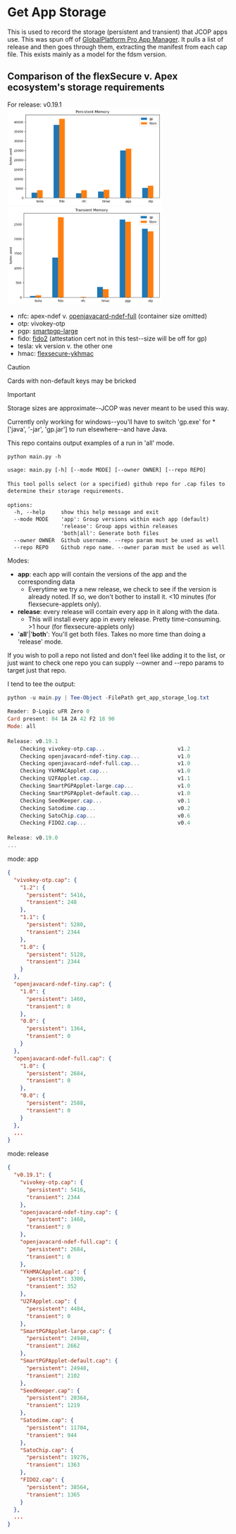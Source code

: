 # Get App Storage

This is used to record the storage (persistent and transient) that JCOP
apps use. This was spun off of [GlobalPlatform Pro App Manager](). It pulls a list of
release and then goes through them, extracting the manifest from each cap file. This
exists mainly as a model for the fdsm version.

## Comparison of the flexSecure v. Apex ecosystem's storage requirements
For release: v0.19.1
<br />
<img src="persistent_storage.png" width="350px" />
<br />
<img src="transient_memory.png" width="350px" />
<br />
- nfc: apex-ndef v. [openjavacard-ndef-full]() (container size omitted)
- otp: vivokey-otp
- pgp: [smartpgp-large](https://github.com/ANSSI-FR/SmartPGP)
- fido: [fido2]() (attestation cert not in this test--size will be off for gp)
- tesla: vk version v. the other one
- hmac: [flexsecure-ykhmac](https://github.com/DangerousThings/flexsecure-ykhmac)

> [!CAUTION]
> Cards with non-default keys may be bricked

> [!IMPORTANT]
> Storage sizes are approximate--JCOP was never meant to be used this way.

Currently only working for windows--you'll have to switch 'gp.exe' for *['java', '-jar', 'gp.jar'] 
to run elsewhere--and have Java.

This repo contains output examples of a run in 'all' mode.

```commandline
python main.py -h
```
```commandline
usage: main.py [-h] [--mode MODE] [--owner OWNER] [--repo REPO]

This tool polls select (or a specified) github repo for .cap files to determine their storage requirements.

options:
  -h, --help     show this help message and exit
  --mode MODE    'app': Group versions within each app (default)
                 'release': Group apps within releases
                 'both|all': Generate both files
  --owner OWNER  Github username. --repo param must be used as well
  --repo REPO    Github repo name. --owner param must be used as well
```

Modes:
- **app**: each app will contain the versions of the app and the corresponding data
  - Everytime we try a new release, we check to see if the version is already 
  noted. If so, we don't bother to install it. <10 minutes (for flexsecure-applets only).
- **release**: every release will contain every app in it along with the data.
  - This will install every app in every release. Pretty time-consuming. >1 hour (for flexsecure-applets only)
- '**all**'|'**both**': You'll get both files. Takes no more time than doing a 'release' mode.

If you wish to poll a repo not listed and don't feel like adding it to the list, or just want to check one
repo you can supply --owner and --repo params to target just that repo.

I tend to tee the output:
```powershell
python -u main.py | Tee-Object -FilePath get_app_storage_log.txt
```
```powershell
Reader: D-Logic uFR Zero 0
Card present: 04 1A 2A 42 F2 18 90
Mode: all

Release: v0.19.1
	Checking vivokey-otp.cap...                       v1.2                    Installed in 5.21 seconds
	Checking openjavacard-ndef-tiny.cap...            v1.0                    Installed in 3.37 seconds
	Checking openjavacard-ndef-full.cap...            v1.0                    Installed in 3.77 seconds
	Checking YkHMACApplet.cap...                      v1.0                    Installed in 4.0 seconds
	Checking U2FApplet.cap...                         v1.1                    Installed in 5.13 seconds
	Checking SmartPGPApplet-large.cap...              v1.0                    Installed in 13.4 seconds
	Checking SmartPGPApplet-default.cap...            v1.0                    Installed in 13.3 seconds
	Checking SeedKeeper.cap...                        v0.1                    Installed in 10.5 seconds
	Checking Satodime.cap...                          v0.2                    Installed in 7.66 seconds
	Checking SatoChip.cap...                          v0.6                    Installed in 12.0 seconds
	Checking FIDO2.cap...                             v0.4                    Installed in 20.9 seconds

Release: v0.19.0
...
```

mode: app
```json
{
  "vivokey-otp.cap": {
    "1.2": {
      "persistent": 5416,
      "transient": 248
    },
    "1.1": {
      "persistent": 5280,
      "transient": 2344
    },
    "1.0": {
      "persistent": 5128,
      "transient": 2344
    }
  },
  "openjavacard-ndef-tiny.cap": {
    "1.0": {
      "persistent": 1460,
      "transient": 0
    },
    "0.0": {
      "persistent": 1364,
      "transient": 0
    }
  },
  "openjavacard-ndef-full.cap": {
    "1.0": {
      "persistent": 2684,
      "transient": 0
    },
    "0.0": {
      "persistent": 2588,
      "transient": 0
    }
  },
  ...
}
```

mode: release
```json
{
  "v0.19.1": {
    "vivokey-otp.cap": {
      "persistent": 5416,
      "transient": 2344
    },
    "openjavacard-ndef-tiny.cap": {
      "persistent": 1460,
      "transient": 0
    },
    "openjavacard-ndef-full.cap": {
      "persistent": 2684,
      "transient": 0
    },
    "YkHMACApplet.cap": {
      "persistent": 3300,
      "transient": 352
    },
    "U2FApplet.cap": {
      "persistent": 4484,
      "transient": 0
    },
    "SmartPGPApplet-large.cap": {
      "persistent": 24948,
      "transient": 2662
    },
    "SmartPGPApplet-default.cap": {
      "persistent": 24948,
      "transient": 2102
    },
    "SeedKeeper.cap": {
      "persistent": 20364,
      "transient": 1219
    },
    "Satodime.cap": {
      "persistent": 11704,
      "transient": 944
    },
    "SatoChip.cap": {
      "persistent": 19276,
      "transient": 1363
    },
    "FIDO2.cap": {
      "persistent": 38564,
      "transient": 1365
    }
  },
  ...
}
```

